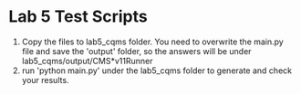 # Lab 5 Test Scripts

1. Copy the files to lab5_cqms folder. You need to overwrite the main.py file and save the 'output' folder, so the answers will be under lab5_cqms/output/CMS*v11Runner
2. run 'python main.py' under the lab5_cqms folder to generate and check your results.
